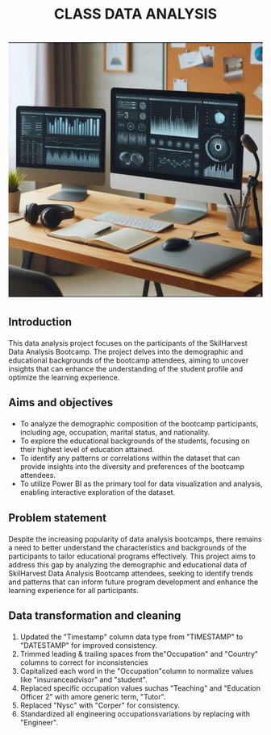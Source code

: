 # <p align='center'/> CLASS DATA ANALYSIS </p>
# <div align='center'/><img src='Images/Image1.jpg'></div>
## <p align='left'/> Introduction </p>
This data analysis project focuses on the participants of the SkilHarvest Data Analysis Bootcamp. The project delves into the demographic and educational backgrounds of the bootcamp attendees, aiming to uncover insights that can enhance the understanding of the student profile and optimize the learning experience.
## <p align='left'/> Aims and objectives </p>
- To analyze the demographic composition of the bootcamp participants, including age, occupation, marital status, and nationality.
- To explore the educational backgrounds of the students, focusing on their highest level of education attained.
- To identify any patterns or correlations within the dataset that can provide insights into the diversity and preferences of the bootcamp attendees.
- To utilize Power BI as the primary tool for data visualization and analysis, enabling interactive exploration of the dataset.
## <p align='left'/> Problem statement </p>
Despite the increasing popularity of data analysis bootcamps, there remains a need to better understand the characteristics and backgrounds of the participants to tailor educational programs effectively. This project aims to address this gap by analyzing the demographic and educational data of SkilHarvest Data Analysis Bootcamp attendees, seeking to identify trends and patterns that can inform future program development and enhance the learning experience for all participants.
## <p align='left'/> Data transformation and cleaning </p>
1. Updated the "Timestamp" column data type from "TIMESTAMP" to "DATESTAMP" for improved consistency.
2. Trimmed leading & trailing spaces from the"Occupation" and "Country" columns to correct for inconsistencies
3. Capitalized each word in the "Occupation"column to normalize values like "insuranceadvisor" and "student".
4. Replaced specific occupation values suchas "Teaching" and "Education Officer 2" with amore generic term, "Tutor".
5. Replaced "Nysc" with "Corper" for consistency.
6. Standardized all engineering occupationsvariations by replacing with "Engineer".
